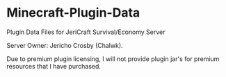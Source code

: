 # Minecraft-Plugin-Data
Plugin Data Files for JeriCraft Survival/Economy Server

Server Owner: Jericho Crosby (Chalwk).

Due to premium plugin licensing, I will not provide plugin jar's for premium resources that I have purchased.
